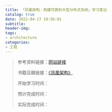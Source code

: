 ```yaml
---
title: 「凤凰架构：构建可靠的大型分布式系统」学习笔记
catalog: true
date: 2022-04-17 19:56:01
subtitle:
header-img:
tags:
- architecture
categories:
- 工程
---
```


> 参考资料链接：[网站链接](https://icyfenix.cn/)
> 
> 书籍豆瓣链接：[《凤凰架构》](https://book.douban.com/subject/35492898/)
> 
> 开始学习时间：
> 
> 预计完成时间：
> 
> 实际完成时间：
